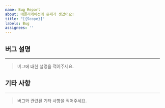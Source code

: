 ```yaml
---
name: Bug Report
about: 애플리케이션에 문제가 생겼어요!
title: "[{Scope}]"
labels: Bug
assignees: ''
---
```


## 버그 설명
---
> 버그에 대한 설명을 적어주세요.

## 기타 사항
---
> 버그와 관련된 기타 사항을 적어주세요.
